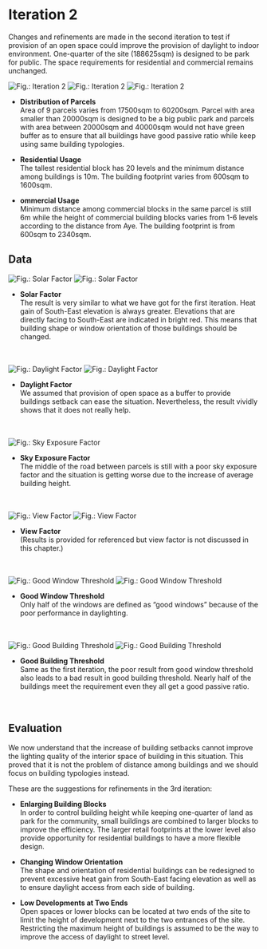 # Iteration 2

Changes and refinements are made in the second iteration to test if provision of an open space could improve the provision of daylight to indoor environment. One-quarter of the site (188625sqm) is designed to be park for public. The space requirements for residential and commercial remains unchanged.

![Fig.: Iteration 2](imgs/OP2A1BUILDING.jpg)
![Fig.: Iteration 2](imgs/OP2A2BUILDING.jpg)
![Fig.: Iteration 2](imgs/OP2A3BUILDING.jpg)

* **Distribution of Parcels**<br/>
Area of 9 parcels varies from 17500sqm to 60200sqm. Parcel with area smaller than 20000sqm is designed to be a big public park and parcels with area between 20000sqm and 40000sqm would not have green buffer as to ensure that all buildings have good passive ratio while keep using same building typologies.

* **Residential Usage**<br/>
The tallest residential block has 20 levels and the minimum distance among buildings is 10m. The building footprint varies from 600sqm to 1600sqm.

* **ommercial Usage**<br/>
Minimum distance among commercial blocks in the same parcel is still 6m while the height of commercial building blocks varies from 1-6 levels according to the distance from Aye. The building footprint is from 600sqm to 2340sqm.

## Data
![Fig.: Solar Factor](imgs/OP2A1SOLARFACTOR.jpg)
![Fig.: Solar Factor](imgs/OP2A2SOLARFACTOR.jpg)
* **Solar Factor**<br/>
The result is very similar to what we have got for the first iteration. Heat gain of South-East elevation is always greater. Elevations that are directly facing to South-East are indicated in bright red. This means that building shape or window orientation of those buildings should be changed.<br/>
<br/><br/>

![Fig.: Daylight Factor](imgs/OP2A1DAYLIGHTFACTOR.jpg)
![Fig.: Daylight Factor](imgs/OP2A2DAYLIGHTFACTOR.jpg)
* **Daylight Factor**<br/>
We assumed that provision of open space as a buffer to provide buildings setback can ease the situation. Nevertheless, the result vividly shows that it does not really help.<br/>
<br/><br/>

![Fig.: Sky Exposure Factor](imgs/OP2A3SKYEXPOSURE.jpg)
* **Sky Exposure Factor**<br/>
The middle of the road between parcels is still with a poor sky exposure factor and the situation is getting worse due to the increase of average building height.<br/>
<br/><br/>

![Fig.: View Factor](imgs/OP2A1VIEWFACTOR.jpg)
![Fig.: View Factor](imgs/OP2A2VIEWFACTOR.jpg)
* **View Factor**<br/>
(Results is provided for referenced but view factor is not discussed in this chapter.)<br/>
<br/><br/>

![Fig.: Good Window Threshold](imgs/OP2A1GOODWINDOW.jpg)
![Fig.: Good Window Threshold](imgs/OP2A2GOODWINDOW.jpg)
* **Good Window Threshold**<br/>
Only half of the windows are defined as “good windows” because of the poor performance in daylighting.<br/>
<br/><br/>

![Fig.: Good Building Threshold](imgs/OP2A1GOODBUILDING.jpg)
![Fig.: Good Building Threshold](imgs/OP2A2GOODBUILDING.jpg)
* **Good Building Threshold**<br/>
Same as the first iteration, the poor result from good window threshold also leads to a bad result in good building threshold. Nearly half of the buildings meet the requirement even they all get a good passive ratio.<br/>
<br/><br/>


## Evaluation
We now understand that the increase of building setbacks cannot improve the lighting quality of the interior space of building in this situation. This proved that it is not the problem of distance among buildings and we should focus on building typologies instead.

These are the suggestions for refinements in the 3rd iteration:

* **Enlarging Building Blocks**<br/>
In order to control building height while keeping one-quarter of land as park for the community, small buildings are combined to larger blocks to improve the efficiency. The larger retail footprints at the lower level also provide opportunity for residential buildings to have a more flexible design.

* **Changing Window Orientation**<br/>
The shape and orientation of residential buildings can be redesigned to prevent excessive heat gain from South-East facing elevation as well as to ensure daylight access from each side of building.

* **Low Developments at Two Ends**<br/>
Open spaces or lower blocks can be located at two ends of the site to limit the height of development next to the two entrances of the site. Restricting the maximum height of buildings is assumed to be the way to improve the access of daylight to street level.



